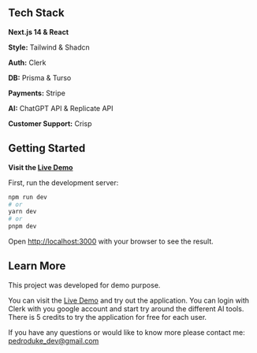 ## Tech Stack

<strong>Next.js 14 & React</strong>

<strong>Style:</strong> Tailwind & Shadcn

<strong>Auth:</strong> Clerk

<strong>DB:</strong> Prisma & Turso

<strong>Payments:</strong> Stripe

<strong>AI:</strong> ChatGPT API & Replicate API

<strong>Customer Support:</strong> Crisp

## Getting Started

<strong>Visit the [Live Demo](http://localhost:3000)</strong>

First, run the development server:

```bash
npm run dev
# or
yarn dev
# or
pnpm dev
```

Open [http://localhost:3000](http://localhost:3000) with your browser to see the result.

## Learn More

This project was developed for demo purpose.

You can visit the [Live Demo](http://localhost:3000) and try out the application. You can login with Clerk with you google account and start try around the different AI tools. There is 5 credits to try the application for free for each user.

If you have any questions or would like to know more please contact me: pedroduke_dev@gmail.com
